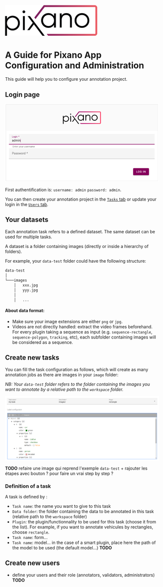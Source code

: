 # <img src="frontend/images/pixano_logo.png" alt="Pixano" height="100"/>

A Guide for Pixano App Configuration and Administration
===============

This guide will help you to configure your annotation project.

## Login page

![pixano-elements](./frontend/images/login.png)

First authentification is: `username: admin` `password: admin`.

You can then create your annotation project in the [`Tasks` tab](#create-new-tasks) or update your login in the [`Users` tab](#create-new-users).

## Your datasets

Each annotation task refers to a defined dataset. The same dataset can be used for multiple tasks.

A dataset is a folder containing images (directly or inside a hierarchy of folders).

For example, your `data-test` folder could have the following structure:
```
data-test   
│
└───images
    │   xxx.jpg
    │   yyy.jpg
    │
    │   ...
```

#### About data format:

- Make sure your image extensions are either `png` or `jpg`.
- Videos are not directly handled: extract the video frames beforehand. For every plugin taking a sequence as input (e.g. `sequence-rectangle`, `sequence-polygon`, `tracking`, etc), each subfolder containing images will be considered as a sequence.

## Create new tasks
You can fill the task configuration as follows, which will create as many annotation jobs as there are images in your `image` folder:

*NB: Your `data-test` folder refers to the folder containing the images you want to annotate by a relative path to the `workspace` folder.*

![task-creation](./frontend/images/task-creation.png)

**TODO** refaire une image qui reprend l'exemple `data-test` + rajouter les étapes avec bouton ? pour faire un vrai step by step ?

### Definition of a task
A task is defined by :

- `Task name`: the name you want to give to this task
- `Data folder`: the folder containing the data to be annotated in this task (relative path to the `workspace` folder)
- `Plugin`: the plugin/functionnality to be used for this task (choose it from the list). For example, if you want to annotate vehicules by rectangles, choose `rectangle`.
- `Task name`: form...
- `Task name`: model... in the case of a smart plugin, place here the path of the model to be used (the default model...)
**TODO**


## Create new users
- define your users and their role (annotators, validators, administrators)
**TODO**


